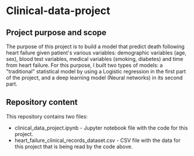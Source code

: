 # Clinical-data-project
## Project purpose and scope
The purpose of this project is to build a model that predict death following heart failure given patient's various variables: demographic variables (age, sex), blood test variables, medical variables (smoking, diabetes) and time from heart failure. 
For this purpose, I built two types of models: a "traditional" statistical model by using a Logistic regression in the first part of the project, and a deep learning model (Neural networks) in its second part. 
## Repository content
This repository contains two files:
* clinical_data_project.ipynb - Jupyter notebook file with the code for this project.
* heart_failure_clinical_records_dataset.csv - CSV file with the data for this project that is being read by the code above. 
